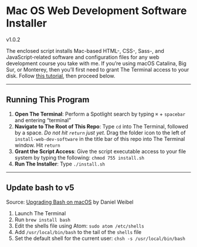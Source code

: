 # Mac OS Web Development Software Installer
v1.0.2

The enclosed script installs Mac-based HTML-, CSS-, Sass-, and JavaScript-related software and configuration files for any web development course you take with me. If you’re using macOS Catalina, Big Sur, or Monterey, then you’ll first need to grant The Terminal access to your disk. Follow [this tutorial](https://osxdaily.com/2018/10/09/fix-operation-not-permitted-terminal-error-macos/), then proceed below.

---

## Running This Program

1. **Open The Terminal**: Perform a Spotlight search by typing `⌘` + `spacebar` and entering “terminal”
2. **Navigate to The Root of This Repo**: Type `cd` into The Terminal, followed by a space. *Do not hit `return` just yet.* Drag the folder icon to the left of `install-web-dev-software` in the title bar of this repo into The Terminal window. Hit `return`
3. **Grant the Script Access**: Give the script executable access to your file system by typing the following: `chmod 755 install.sh`
4. **Run The Installer**: Type `./install.sh`

---

## Update bash to v5
Source: [Upgrading Bash on macOS](https://itnext.io/upgrading-bash-on-macos-7138bd1066ba) by Daniel Weibel

1. Launch The Terminal
2. Run `brew install bash`
3. Edit the shells file using Atom: `sudo atom /etc/shells`
4. Add `/usr/local/bin/bash` to the tail of the `shells` file
5. Set the default shell for the current user: `chsh -s /usr/local/bin/bash`
